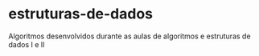 # estruturas-de-dados
Algoritmos desenvolvidos durante as aulas de algoritmos e estruturas de dados I e II
